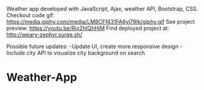 Weather app developed with JavaScript, Ajax, weather API, Bootstrap, CSS.
Checkout code gif: https://media.giphy.com/media/LM8CFf431FA6yl79lk/giphy.gif
See project preview: https://youtu.be/Rix2hIQhHiM
Find deployed project at: http://weary-zephyr.surge.sh/

Possible future updates:
-Update UI, create more responsive design
-Include city API to visualize city background on search


# Weather-App
